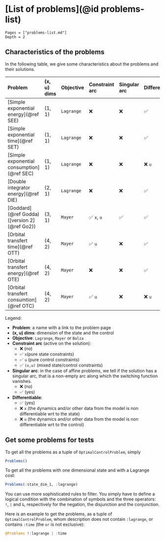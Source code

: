 # [List of problems](@id problems-list)

```@contents
Pages = ["problems-list.md"]
Depth = 2
```

## Characteristics of the problems

In the following table, we give some characteristics about the problems and their solutions.

| **Problem**                                   | **(x, u) dims** | **Objective** | **Constraint arc** | **Singular arc** | **Differentiable** |
| :-------------------------------------------- | :-------------- | :------------ | :----------------- | :--------------- | :----------------- |
| [Simple exponential energy](@ref SEE)         | (1, 1)          | `Lagrange`    | ❌                 | ❌               | ✅                 |
| [Simple exponential time](@ref SET)           | (1, 1)          | `Lagrange`    | ❌                 | ❌               | ✅                 |
| [Simple exponential consumption](@ref SEC)    | (1, 1)          | `Lagrange`    | ❌                 | ❌               | ❌ `u`             |
| [Double integrator energy](@ref DIE)          | (2, 1)          | `Lagrange`    | ❌                 | ❌               | ✅                 |
| [Goddard](@ref Godda) ([version 2](@ref Go2)) | (3, 1)          | `Mayer`       | ✅ `x`, `u`        | ✅               | ✅                 |
| [Orbital transfert time](@ref OTT)            | (4, 2)          | `Mayer`       | ✅ `u`             | ❌               | ✅                 |
| [Orbital transfert energy](@ref OTE)          | (4, 2)          | `Mayer`       | ❌                 | ❌               | ✅                 |
| [Orbital transfert consumtion](@ref OTC)      | (4, 2)          | `Mayer`       | ✅ `u`             | ❌               | ❌ `u`             |


Legend:

- **Problem**: a name with a link to the problem page
- **(x, u) dims**: dimension of the state and the control
- **Objective**: `Lagrange`, `Mayer` or `Bolza`
- **Constraint arc** (active on the solution):
  - ❌ (no)
  - ✅ `x`(pure state constraints)
  - ✅ `u` (pure control constraints)
  - ✅ `(x,u)` (mixed state/control constraints)
- **Singular arc**: in the case of affine problems, we tell if the solution has a singular arc, that is a non-empty arc along which the switching function vanishes.
  - ❌ (no)
  - ✅ (yes)
- **Differentiable**:
  - ✅ (yes)
  - ❌ `x` (the dynamics and/or other data from the model is non differentiable wrt to the state)
  - ❌ `u` (the dynamics and/or other data from the model is non differentiable wrt to the control)

## Get some problems for tests

To get all the problems as a tuple of `OptimalControlProblem`, simply

```julia
Problems()
```

To get all the problems with one dimensional state and with a Lagrange cost:

```julia
Problems(:state_dim_1, :lagrange)
```

You can use more sophisticated rules to filter. You simply have to define a logical condition with the combination of symbols and the three operators: `!`, `|` and `&`, respectively for the negation, the disjunction and the conjunction.

Here is an example to get the problems, as a tuple of `OptimalControlProblem`, whom description does not contain `:lagrange`, or contains `:time` (the `or` is not exclusive):

```julia
@Problems !:lagrange | :time
```
